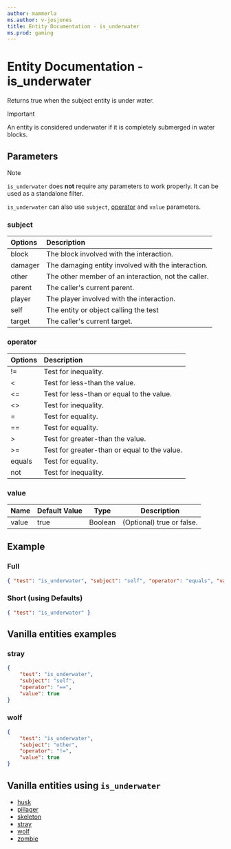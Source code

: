 ```yaml
---
author: mammerla
ms.author: v-josjones
title: Entity Documentation - is_underwater
ms.prod: gaming
---
```


# Entity Documentation - is_underwater

Returns true when the subject entity is under water.

> [!IMPORTANT]
> An entity is considered underwater if it is completely submerged in water blocks.

## Parameters

> [!Note]
> `is_underwater` does **not** require any parameters to work properly. It can be used as a standalone filter.
>
> `is_underwater` can also use `subject`, [operator](../Definitions/NestedTables/operator.md) and `value` parameters.

### subject

| Options| Description |
|:-----------|:-----------|
| block| The block involved with the interaction. |
| damager| The damaging entity involved with the interaction. |
| other| The other member of an interaction, not the caller. |
| parent| The caller's current parent. |
| player| The player involved with the interaction. |
| self| The entity or object calling the test |
| target| The caller's current target. |

### operator

| Options| Description |
|:-----------|:-----------|
| !=| Test for inequality. |
| <| Test for less-than the value. |
| <=| Test for less-than or equal to the value. |
| <>| Test for inequality. |
| =| Test for equality. |
| ==| Test for equality. |
| >| Test for greater-than the value. |
| >=| Test for greater-than or equal to the value. |
| equals| Test for equality. |
| not| Test for inequality. |

### value

|Name |Default Value  |Type  |Description  |
|---------|---------|---------|---------|
|value |true |Boolean |(Optional) true or false. |

## Example

### Full

```json
{ "test": "is_underwater", "subject": "self", "operator": "equals", "value": true}
```

### Short (using Defaults)

```json
{ "test": "is_underwater" }
```

## Vanilla entities examples

### stray

```json
{
    "test": "is_underwater",
    "subject": "self",
    "operator": "==",
    "value": true
}
```

### wolf

```json
{
    "test": "is_underwater",
    "subject": "other",
    "operator": "!=",
    "value": true
}
```

## Vanilla entities using `is_underwater`

- [husk](../../../../Source/VanillaBehaviorPack_Snippets/entities/husk.md)
- [pillager](../../../../Source/VanillaBehaviorPack_Snippets/entities/pillager.md)
- [skeleton](../../../../Source/VanillaBehaviorPack_Snippets/entities/skeleton.md)
- [stray](../../../../Source/VanillaBehaviorPack_Snippets/entities/stray.md)
- [wolf](../../../../Source/VanillaBehaviorPack_Snippets/entities/wolf.md)
- [zombie](../../../../Source/VanillaBehaviorPack_Snippets/entities/zombie.md)
